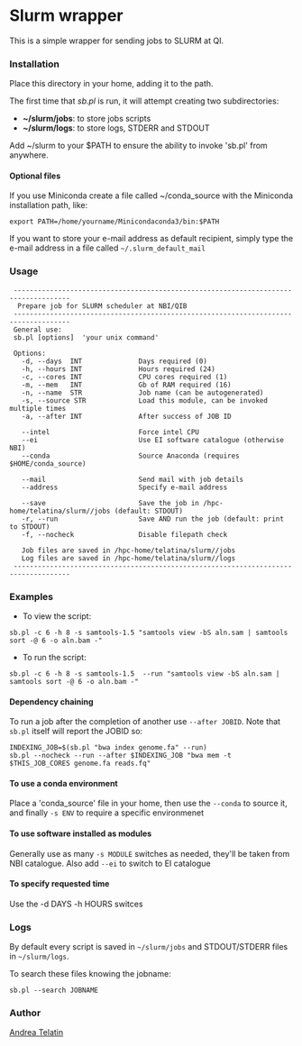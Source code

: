 # Slurm wrapper

This is a simple wrapper for sending jobs to SLURM at QI.

### Installation

Place this directory in your home, adding it to the path.

The first time that *sb.pl* is run, it will attempt creating two subdirectories:
 - **~/slurm/jobs**: to store jobs scripts
 - **~/slurm/logs**: to store logs, STDERR and STDOUT

Add ~/slurm to your $PATH to ensure the ability to invoke 'sb.pl' from anywhere.

#### Optional files

If you use Miniconda create a file called ~/conda_source with the Miniconda installation path, like:
```
export PATH=/home/yourname/Minicondaconda3/bin:$PATH
```

If you want to store your e-mail address as default recipient, simply type the e-mail address in a file called `~/.slurm_default_mail`

### Usage

```
 ------------------------------------------------------------------------------------
  Prepare job for SLURM scheduler at NBI/QIB
 ------------------------------------------------------------------------------------
 General use:
 sb.pl [options]  'your unix command'

 Options:
   -d, --days  INT              Days required (0)
   -h, --hours INT              Hours required (24)
   -c, --cores INT              CPU cores required (1)
   -m, --mem   INT              Gb of RAM required (16)
   -n, --name  STR              Job name (can be autogenerated)
   -s, --source STR             Load this module, can be invoked multiple times
   -a, --after INT              After success of JOB ID
   
   --intel                      Force intel CPU
   --ei                         Use EI software catalogue (otherwise NBI)
   --conda                      Source Anaconda (requires $HOME/conda_source)

   --mail                       Send mail with job details
   --address                    Specify e-mail address 

   --save                       Save the job in /hpc-home/telatina/slurm//jobs (default: STDOUT)
   -r, --run                    Save AND run the job (default: print to STDOUT)
   -f, --nocheck                Disable filepath check 

   Job files are saved in /hpc-home/telatina/slurm//jobs
   Log files are saved in /hpc-home/telatina/slurm//logs
 ------------------------------------------------------------------------------------
```

### Examples

 - To view the script:

`sb.pl -c 6 -h 8 -s samtools-1.5 "samtools view -bS aln.sam | samtools sort -@ 6 -o aln.bam -"`

 - To run the script:

`sb.pl -c 6 -h 8 -s samtools-1.5  --run "samtools view -bS aln.sam | samtools sort -@ 6 -o aln.bam -"`

#### Dependency chaining

To run a job after the completion of another use `--after JOBID`. Note that `sb.pl` itself will report the JOBID so:

```
INDEXING_JOB=$(sb.pl "bwa index genome.fa" --run)
sb.pl --nocheck --run --after $INDEXING_JOB "bwa mem -t $THIS_JOB_CORES genome.fa reads.fq"
```

#### To use a conda environment
Place a 'conda_source' file in your home, then use the `--conda` to source it, and finally `-s ENV` to require a specific environmenet

#### To use software installed as modules
Generally use as many `-s MODULE` switches as needed, they'll be taken from NBI catalogue. Also add `--ei` to switch to EI catalogue

#### To specify requested time
Use the -d DAYS -h HOURS switces



### Logs

By default every script is saved in `~/slurm/jobs` and STDOUT/STDERR files in `~/slurm/logs`.

To search these files knowing the jobname:

`sb.pl --search JOBNAME`

	
### Author
[Andrea Telatin](https://quadram.ac.uk/people/andrea-telatin/)

